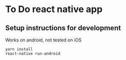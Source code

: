 # To Do react native app

## Setup instructions for development

Works on android, not tested on iOS

```
yarn install
react-native run-android
```
